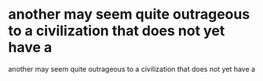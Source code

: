 # another may seem quite outrageous to a civilization that does not yet have a

another may seem quite outrageous to a civilization that does not yet have a